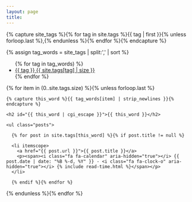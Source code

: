 ```yaml
---
layout: page
title:
---
```


{% capture site_tags %}{% for tag in site.tags %}{{ tag | first }}{% unless forloop.last %},{% endunless %}{% endfor %}{% endcapture %}
<!-- site_tags: {{ site_tags }} -->
{% assign tag_words = site_tags | split:',' | sort %}
<!-- tag_words: {{ tag_words }} -->

<div id="tags">

  <ul class="tag-box inline">
    {% for tag in tag_words) %}
      <li><a href="#{{ tag | cgi_escape }}">{{ tag }} <span>{{ site.tags[tag] | size }}</span></a></li>
    {% endfor %}
  </ul>

  {% for item in (0..site.tags.size) %}{% unless forloop.last %}

    {% capture this_word %}{{ tag_words[item] | strip_newlines }}{% endcapture %}

    <h2 id="{{ this_word | cgi_escape }}">{{ this_word }}</h2>

    <ul class="posts">

      {% for post in site.tags[this_word] %}{% if post.title != null %}

      <li itemscope>
        <a href="{{ post.url }}">{{ post.title }}</a>
        <p><span><i class="fa fa-calendar" aria-hidden="true"></i> {{ post.date | date: "%B %-d, %Y" }} - <i class="fa fa-clock-o" aria-hidden="true"></i> {% include read-time.html %}</span></p>
      </li>

      {% endif %}{% endfor %}

  </ul>

  {% endunless %}{% endfor %}

</div>
